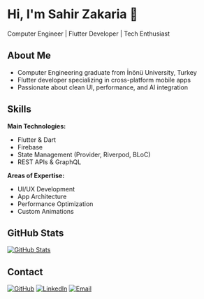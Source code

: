 # Hi, I'm Sahir Zakaria 👋

Computer Engineer | Flutter Developer | Tech Enthusiast

## About Me

- Computer Engineering graduate from İnönü University, Turkey
- Flutter developer specializing in cross-platform mobile apps
- Passionate about clean UI, performance, and AI integration

## Skills

**Main Technologies:**
- Flutter & Dart
- Firebase
- State Management (Provider, Riverpod, BLoC)
- REST APIs & GraphQL

**Areas of Expertise:**
- UI/UX Development
- App Architecture
- Performance Optimization
- Custom Animations

## GitHub Stats

[![GitHub Stats](https://github-readme-stats.vercel.app/api?username=sahiralzakaria&show_icons=true&theme=tokyonight)](https://github.com/sahiralzakaria)

## Contact

[![GitHub](https://img.shields.io/badge/GitHub-100000?style=flat&logo=github)](https://github.com/sahiralzakaria)
[![LinkedIn](https://img.shields.io/badge/LinkedIn-0A66C2?style=flat&logo=linkedin)](https://www.linkedin.com/in/sahir-zakaria-39873531b)
[![Email](https://img.shields.io/badge/Email-D14836?style=flat&logo=gmail)](mailto:sahir.alzakaria@gmail.com)
